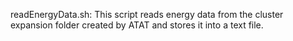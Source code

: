 readEnergyData.sh: This script reads energy data from the cluster expansion folder created by ATAT and stores it into a text file.
